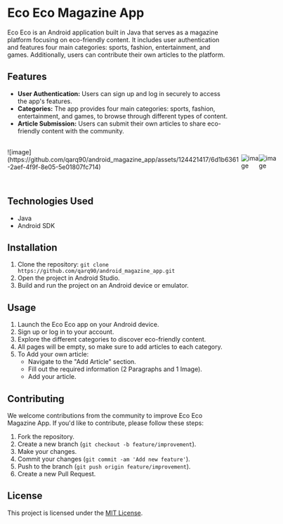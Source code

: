 # Eco Eco Magazine App

Eco Eco is an Android application built in Java that serves as a magazine platform focusing on eco-friendly content. It includes user authentication and features four main categories: sports, fashion, entertainment, and games. Additionally, users can contribute their own articles to the platform.

## Features

- **User Authentication:** Users can sign up and log in securely to access the app's features.
- **Categories:** The app provides four main categories: sports, fashion, entertainment, and games, to browse through different types of content.
- **Article Submission:** Users can submit their own articles to share eco-friendly content with the community.

<br>
<div style="display:flex">
![image](https://github.com/qarq90/android_magazine_app/assets/124421417/6d1b6361-2aef-4f9f-8e05-5e01807fc714)

![image](https://github.com/qarq90/android_magazine_app/assets/124421417/fa8c9713-ed47-49ee-b1ce-9339ce70db26)

![image](https://github.com/qarq90/android_magazine_app/assets/124421417/f997eb89-8d33-4067-ad81-d55c35d4623e)
</div>
<br>

## Technologies Used

- Java
- Android SDK

## Installation

1. Clone the repository: `git clone https://github.com/qarq90/android_magazine_app.git`
2. Open the project in Android Studio.
3. Build and run the project on an Android device or emulator.

## Usage

1. Launch the Eco Eco app on your Android device.
2. Sign up or log in to your account.
3. Explore the different categories to discover eco-friendly content.
4. All pages will be empty, so make sure to add articles to each category.
5. To Add your own article:
   - Navigate to the "Add Article" section.
   - Fill out the required information (2 Paragraphs and 1 Image).
   - Add your article.

## Contributing

We welcome contributions from the community to improve Eco Eco Magazine App. If you'd like to contribute, please follow these steps:

1. Fork the repository.
2. Create a new branch (`git checkout -b feature/improvement`).
3. Make your changes.
4. Commit your changes (`git commit -am 'Add new feature'`).
5. Push to the branch (`git push origin feature/improvement`).
6. Create a new Pull Request.

## License

This project is licensed under the [MIT License](LICENSE).
